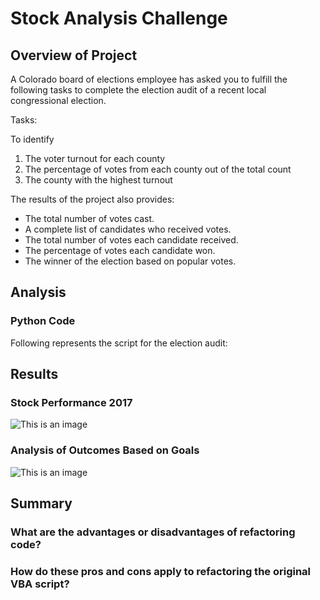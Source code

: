 # Stock Analysis Challenge

## Overview of Project

A Colorado board of elections employee has asked you to fulfill the following tasks to complete the election audit of a recent local congressional election.

Tasks:

To identify

1. The voter turnout for each county
2. The percentage of votes from each county out of the total count
3. The county with the highest turnout

The results of the project also provides:

- The total number of votes cast.
- A complete list of candidates who received votes.
- The total number of votes each candidate received.
- The percentage of votes each candidate won.
- The winner of the election based on popular votes.

## Analysis

### Python Code

Following represents the script for the election audit:


## Results

### Stock Performance 2017

![This is an image](/VBA_Challenge_2017.png)



### Analysis of Outcomes Based on Goals

![This is an image](/VBA_Challenge_2018.png)


## Summary

### What are the advantages or disadvantages of refactoring code?



### How do these pros and cons apply to refactoring the original VBA script?



